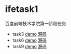 # ifetask1
百度前端技术学院第一阶段任务

* task3 [demo](https://ll929.github.io/ifetask1/task3/task1_3.html) [源码](https://github.com/ll929/ifetask1/tree/gh-pages/task3)
* task6 [demo](https://ll929.github.io/ifetask1/task6/task1_6.html) [源码](https://github.com/ll929/ifetask1/tree/gh-pages/task6)
* task9 [demo](https://ll929.github.io/ifetask1/task9/task1_9.html) [源码](https://github.com/ll929/ifetask1/tree/gh-pages/task9)